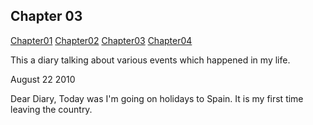 ## Chapter 03

[Chapter01](https://b00094250.github.io/github-story-2019/chapter01.html)
[Chapter02](https://b00094250.github.io/github-story-2019/chapter02.html)
[Chapter03](https://b00094250.github.io/github-story-2019/chapter03.html)
[Chapter04](https://b00094250.github.io/github-story-2019/chapter04.html)





This a diary talking about various events which happened in my life.

August 22 2010

Dear Diary,
            Today was I'm going on holidays to Spain. It is my first time leaving the country.